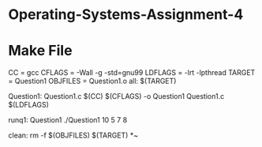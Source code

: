 # Operating-Systems-Assignment-4

<h1>Make File</h1>

<div>
  CC = gcc
CFLAGS = -Wall -g -std=gnu99
LDFLAGS = -lrt -lpthread
TARGET = Question1  
OBJFILES = Question1.o
all: $(TARGET)

Question1: Question1.c
	$(CC) $(CFLAGS) -o Question1 Question1.c $(LDFLAGS)
	
runq1: Question1
	./Question1 10 5 7 8
	
clean:
	rm -f $(OBJFILES) $(TARGET) *~ 
  </div>
